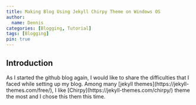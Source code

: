 ```yaml
---
title: Making Blog Using Jekyll Chirpy Theme on Windows OS
author:
  name: Dennis
categories: [Blogging, Tutorial]
tags: [Blogging]
pin: true
---
```


<h2>Introduction</h2>
As I started the github blog again, I would like to share the difficulties that I faced while setting up my blog.
Among many [jekyll themes](https://jekyll-themes.com/free/), I like [Chirpy](https://jekyll-themes.com/chirpy/) theme the most and I chose this them this time. 
